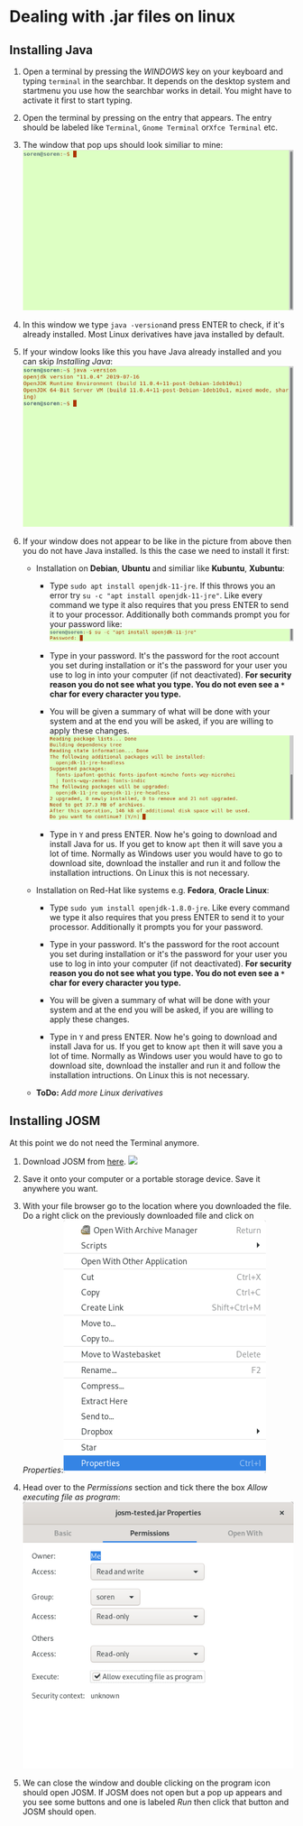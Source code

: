 # Dealing with .jar files on linux

## Installing Java

1. Open a terminal by pressing the _WINDOWS_ key on your keyboard and typing `terminal` in the searchbar. It depends on the desktop system and startmenu you use how the searchbar works in detail. You might have to activate it first to start typing.

2. Open the terminal by pressing on the entry that appears. The entry should be labeled like `Terminal`, `Gnome Terminal` or`Xfce Terminal` etc.

3. The window that pop ups should look similiar to mine: ![](./terminal/out.png)

4. In this window we type `java -version`and press ENTER to check, if it's already installed. Most Linux derivatives have java installed by default.

5. If your window looks like this you have Java already installed and you can skip _Installing Java_: ![](./terminal-java-version/out.png)

6. If your window does not appear to be like in the picture from above then you do not have Java installed. Is this the case we need to install it first:
   
   - Installation on **Debian**, **Ubuntu** and similiar like **Kubuntu**, **Xubuntu**:
     
     - Type `sudo apt install openjdk-11-jre`. If this throws you an error try `su -c "apt install openjdk-11-jre"`. Like every command we type it also requires that you press ENTER to send it to your processor. Additionally both commands prompt you for your password like:![](./terminal-password-prompt/out.png)
     
     - Type in your password. It's the password for the root account you set during installation or it's the password for your user you use to log in into your computer (if not deactivated). **For security reason you do not see what you type. You do not even see a `*` char for every character you type.**
     
     - You will be given a summary of what will be done with your system and at the end you will be asked, if you are willing to apply these changes. ![](./terminal-apt-prompt/out.png)
     
     - Type in `Y` and press ENTER. Now he's going to download and install Java for us. If you get to know `apt` then it will save you a lot of time. Normally as Windows user you would have to go to download site, download the installer and run it and follow the installation intructions. On Linux this is not necessary.
   
   - Installation on Red-Hat like systems e.g. **Fedora**, **Oracle Linux**:
     
     - Type `sudo yum install openjdk-1.8.0-jre`. Like every command we type it also requires that you press ENTER to send it to your processor. Additionally it prompts you for your password.
     
     - Type in your password. It's the password for the root account you set during installation or it's the password for your user you use to log in into your computer (if not deactivated). **For security reason you do not see what you type. You do not even see a `*` char for every character you type.**
     
     - You will be given a summary of what will be done with your system and at the end you will be asked, if you are willing to apply these changes. 
     
     - Type in `Y` and press ENTER. Now he's going to download and install Java for us. If you get to know `apt` then it will save you a lot of time. Normally as Windows user you would have to go to download site, download the installer and run it and follow the installation intructions. On Linux this is not necessary.
   
   - **ToDo:** _Add more Linux derivatives_

## Installing JOSM

At this point we do not need the Terminal anymore.

1. Download JOSM from [here](https://josm.openstreetmap.de/). ![](./website-josm-download/out.png)

2. Save it onto your computer or a portable storage device. Save it anywhere you want.

3. With your file browser go to the location where you downloaded the file. Do a right click on the previously downloaded file and click on _Properties_:![](./contextmenu-properties/out.png)

4. Head over to the _Permissions_ section and tick there the box _Allow executing file as program_: ![](./properties-permissions/out.png)

5. We can close the window and double clicking on the program icon should open  JOSM. If JOSM does not open but a pop up appears and you see some buttons and one is labeled _Run_ then click that button and JOSM should open.
